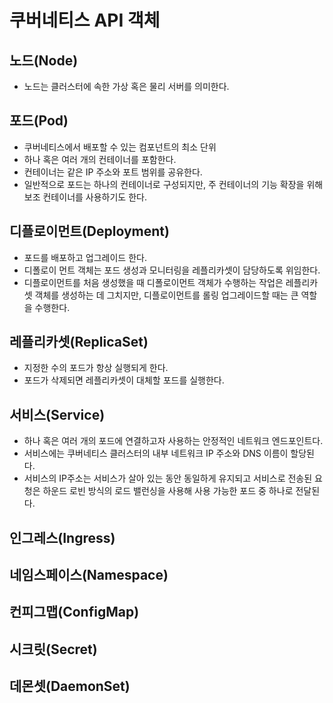 # 쿠버네티스 API 객체
## 노드(Node)
- 노드는 클러스터에 속한 가상 혹은 물리 서버를 의미한다.
## 포드(Pod)
- 쿠버네티스에서 배포할 수 있는 컴포넌트의 최소 단위
- 하나 혹은 여러 개의 컨테이너를 포함한다.
- 컨테이너는 같은 IP 주소와 포트 범위를 공유한다.
- 일반적으로 포드는 하나의 컨테이너로 구성되지만, 주 컨테이너의 기능 확장을 위해 보조 컨테이너를 사용하기도 한다.
## 디플로이먼트(Deployment)
- 포드를 배포하고 업그레이드 한다.
- 디폴로이 먼트 객체는 포드 생성과 모니터링을 레플리카셋이 담당하도록 위임한다.
- 디플로이먼트를 처음 생성했을 때 디폴로이먼트 객체가 수행하는 작업은 레플리카셋 객체를 생성하는 데 그치지만, 디플로이먼트를 롤링 업그레이드할 때는 큰 역할을 수행한다.
## 레플리카셋(ReplicaSet)
- 지정한 수의 포드가 항상 실행되게 한다.
- 포드가 삭제되면 레플리카셋이 대체할 포드를 실행한다.
## 서비스(Service)
- 하나 혹은 여러 개의 포드에 연결하고자 사용하는 안정적인 네트워크 엔드포인트다.
- 서비스에는 쿠버네티스 클러스터의 내부 네트워크 IP 주소와 DNS 이름이 할당된다.
- 서비스의 IP주소는 서비스가 살아 있는 동안 동일하게 유지되고 서비스로 전송된 요청은 하운드 로빈 방식의 로드 밸런싱을 사용해 사용 가능한 포드 중 하나로 전달된다.
## 인그레스(Ingress)
## 네임스페이스(Namespace)
## 컨피그맵(ConfigMap)
## 시크릿(Secret)
## 데몬셋(DaemonSet)